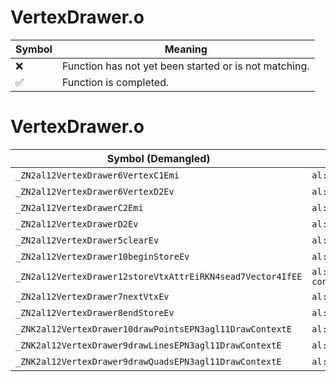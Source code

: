 # VertexDrawer.o
| Symbol | Meaning 
| ------------- | ------------- 
| :x: | Function has not yet been started or is not matching. 
| :white_check_mark: | Function is completed. 


# VertexDrawer.o
| Symbol (Demangled) | Symbol (Mangled) | Decompiled? |
| ------------- |  ------------- | ------------- |
| `_ZN2al12VertexDrawer6VertexC1Emi` | `al::VertexDrawer::Vertex::Vertex(unsigned long,int)` | :white_check_mark: |
| `_ZN2al12VertexDrawer6VertexD2Ev` | `al::VertexDrawer::Vertex::~Vertex()` | :white_check_mark: |
| `_ZN2al12VertexDrawerC2Emi` | `al::VertexDrawer::VertexDrawer(unsigned long,int)` | :white_check_mark: |
| `_ZN2al12VertexDrawerD2Ev` | `al::VertexDrawer::~VertexDrawer()` | :white_check_mark: |
| `_ZN2al12VertexDrawer5clearEv` | `al::VertexDrawer::clear(void)` | :white_check_mark: |
| `_ZN2al12VertexDrawer10beginStoreEv` | `al::VertexDrawer::beginStore(void)` | :white_check_mark: |
| `_ZN2al12VertexDrawer12storeVtxAttrEiRKN4sead7Vector4IfEE` | `al::VertexDrawer::storeVtxAttr(int,sead::Vector4<float> const&)` | :white_check_mark: |
| `_ZN2al12VertexDrawer7nextVtxEv` | `al::VertexDrawer::nextVtx(void)` | :white_check_mark: |
| `_ZN2al12VertexDrawer8endStoreEv` | `al::VertexDrawer::endStore(void)` | :white_check_mark: |
| `_ZNK2al12VertexDrawer10drawPointsEPN3agl11DrawContextE` | `al::VertexDrawer::drawPoints(agl::DrawContext *)const` | :white_check_mark: |
| `_ZNK2al12VertexDrawer9drawLinesEPN3agl11DrawContextE` | `al::VertexDrawer::drawLines(agl::DrawContext *)const` | :white_check_mark: |
| `_ZNK2al12VertexDrawer9drawQuadsEPN3agl11DrawContextE` | `al::VertexDrawer::drawQuads(agl::DrawContext *)const` | :white_check_mark: |
